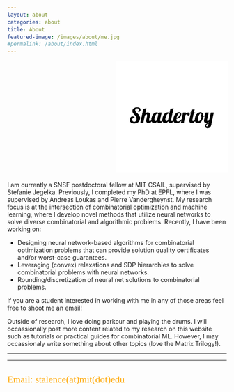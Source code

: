 ```yaml
---
layout: about
categories: about
title: About
featured-image: /images/about/me.jpg
#permalink: /about/index.html
---
```

<div style="font-size: 24px;float:center; position: relative; left: 250px">
 <a href="https://twitter.com/AspectStalence" class="fa fa-twitter fa-2x" ></a>   <a href="https://scholar.google.com/citations?user=CRLG9UcAAAAJ&hl=el" class="ai ai-google-scholar-square fa-2x"></a>   <a href="https://github.com/Stalence" class="fa fa-github fa-2x"></a> <a href="https://www.shadertoy.com/user/Aspect"><img src="/images/icons/logo-removebg-preview.png" class="shadertoy"></a> 
  </div>
<p>I am currently a SNSF postdoctoral fellow at MIT CSAIL, supervised by Stefanie Jegelka. Previously, I completed my PhD  at EPFL, where I was supervised by Andreas Loukas and Pierre Vandergheynst.
My research focus is at the intersection of combinatorial optimization and machine learning, where I develop novel methods that utilize neural networks to solve diverse combinatorial and algorithmic problems.
Recently, I have been working on:</p>
<ul>
  <li>Designing neural network-based algorithms for combinatorial optimization problems that can provide solution quality certificates and/or worst-case guarantees.</li>
  <li>Leveraging (convex) relaxations and SDP hierarchies to solve combinatorial problems with neural networks.</li>
  <li>Rounding/discretization of neural net solutions to combinatorial problems. </li>
</ul>
<p>If you are a student interested in working with me in any of those areas feel free to shoot me an email!</p>

<p>Outside of research, I love doing parkour and playing the drums. I will occassionally post more content related to my research on this website such as tutorials or practical
    guides for combinatorial ML. However, I may occassionaly write something about other topics (love the Matrix Trilogy!).</p>
<hr />


<hr>
  <h2 style="color:rgb(255, 166, 0); font-family:Calibri;font-size: 22px;font-weight:100;">Email: stalence(at)mit(dot)edu</h2>


[1]: https://www.youtube.com/watch?v=gThasSb2Lxg